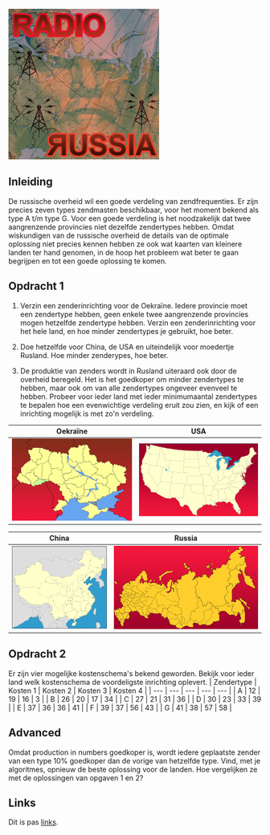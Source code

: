 ![](radiorussia.jpg)

## Inleiding

De russische overheid wil een goede verdeling van zendfrequenties. Er zijn precies zeven types zendmasten beschikbaar, voor het moment bekend als type A t/m type G. Voor een goede verdeling is het noodzakelijk dat twee aangrenzende provincies niet dezelfde zendertypes hebben. Omdat wiskundigen van de russische overheid de details van de optimale oplossing niet precies kennen hebben ze ook wat kaarten van kleinere landen ter hand genomen, in de hoop het probleem wat beter te gaan begrijpen en tot een goede oplossing te komen.


## Opdracht 1

1. Verzin een zenderinrichting voor de Oekraïne. Iedere provincie moet een zendertype hebben, geen enkele twee aangrenzende provincies mogen hetzelfde zendertype hebben. Verzin een zenderinrichting voor het hele land, en hoe minder zendertypes je gebruikt, hoe beter.


2. Doe hetzelfde voor China, de USA en uiteindelijk voor moedertje Rusland. Hoe minder zenderypes, hoe beter.


3. De produktie van zenders wordt in Rusland uiteraard ook door de overheid beregeld. Het is het goedkoper om minder zendertypes te hebben, maar ook om van alle zendertypes ongeveer evenveel te hebben. Probeer voor ieder land met ieder minimumaantal zendertypes te bepalen hoe een evenwichtige verdeling eruit zou zien, en kijk of een inrichting mogelijk is met zo'n verdeling.

| Oekraïne | USA |
| --- | --- |
| ![](Rr_ukraine.png) | ![](Rr_usa.jpg) |

| China | Russia |
| --- | --- |
| ![](Rr_china.gif) | ![](rr_russia.jpg) |

## Opdracht 2

Er zijn vier mogelijke kostenschema's bekend geworden. Bekijk voor ieder land welk kostenschema de voordeligste inrichting oplevert.
| Zendertype | Kosten 1 | Kosten 2 | Kosten 3 | Kosten 4 |
| --- | --- | --- | --- | --- |
| A | 12 | 19 | 16 | 3 |
| B | 26 | 20 | 17 | 34 |
| C | 27 | 21 | 31 | 36 |
| D | 30 | 23 | 33 | 39 |
| E | 37 | 36 | 36 | 41 |
| F | 39 | 37 | 56 | 43 |
| G | 41 | 38 | 57 | 58 |

## Advanced

Omdat production in numbers goedkoper is, wordt iedere geplaatste zender van een type 10% goedkoper dan de vorige van hetzelfde type. Vind, met je algoritmes, opnieuw de beste oplossing voor de landen. Hoe vergelijken ze met de oplossingen van opgaven 1 en 2?

## Links

Dit is pas [links](https://www.mystiwot.nl/myst/upload/5493180427191120.jpg).
